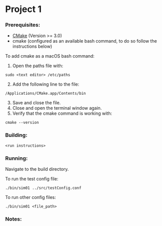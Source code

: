 # Project 1

### Prerequisites:
* [CMake](https://cmake.org/download/) (Version >= 3.0)
* cmake (configured as an available bash command, to do so follow the instructions below)

To add cmake as a macOS bash command:
1) Open the paths file with:
```
sudo <text editor> /etc/paths
```
2) Add the following line to the file:
```
/Applications/CMake.app/Contents/bin
```
3) Save and close the file.
4) Close and open the terminal window again.
5) Verify that the cmake command is working with:
```
cmake --version
```


### Building:
```
<run instructions>
```

### Running:
Navigate to the build directory.

To run the test config file:
```
./bin/sim01 ../src/testConfig.conf
```

To run other config files:
```
./bin/sim01 <file_path>
```

### Notes:


